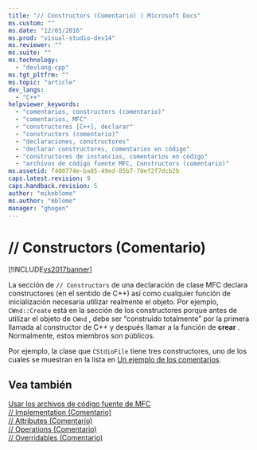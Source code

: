 ```yaml
---
title: "// Constructors (Comentario) | Microsoft Docs"
ms.custom: ""
ms.date: "12/05/2016"
ms.prod: "visual-studio-dev14"
ms.reviewer: ""
ms.suite: ""
ms.technology: 
  - "devlang-cpp"
ms.tgt_pltfrm: ""
ms.topic: "article"
dev_langs: 
  - "C++"
helpviewer_keywords: 
  - "comentarios, constructors (comentario)"
  - "comentarios, MFC"
  - "constructores [C++], declarar"
  - "constructors (comentario)"
  - "declaraciones, constructores"
  - "declarar constructores, comentarios en código"
  - "constructores de instancias, comentarios en código"
  - "archivos de código fuente MFC, Constructors (comentario)"
ms.assetid: f400774e-ba85-49ed-85b7-70ef2f7dcb2b
caps.latest.revision: 9
caps.handback.revision: 5
author: "mikeblome"
ms.author: "mblome"
manager: "ghogen"
---
```

# // Constructors (Comentario)
[!INCLUDE[vs2017banner](../assembler/inline/includes/vs2017banner.md)]

La sección de `// Constructors` de una declaración de clase MFC declara constructores \(en el sentido de C\+\+\) así como cualquier función de inicialización necesaria utilizar realmente el objeto.  Por ejemplo, `CWnd::Create` está en la sección de los constructores porque antes de utilizar el objeto de `CWnd` , debe ser “construido totalmente” por la primera llamada al constructor de C\+\+ y después llamar a la función de **crear** .  Normalmente, estos miembros son públicos.  
  
 Por ejemplo, la clase que `CStdioFile` tiene tres constructores, uno de los cuales se muestran en la lista en [Un ejemplo de los comentarios](../mfc/an-example-of-the-comments.md).  
  
## Vea también  
 [Usar los archivos de código fuente de MFC](../mfc/using-the-mfc-source-files.md)   
 [\/\/ Implementation \(Comentario\)](../mfc/decrement-implementation-comment.md)   
 [\/\/ Attributes \(Comentario\)](../mfc/decrement-attributes-comment.md)   
 [\/\/ Operations \(Comentario\)](../mfc/decrement-operations-comment.md)   
 [\/\/ Overridables \(Comentario\)](../mfc/decrement-overridables-comment.md)